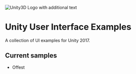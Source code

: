 ![Unity3D Logo with additional text](https://raw.githubusercontent.com/LewisJohnson/unity-ui-examples/master/readme-image.jpg)

# Unity User Interface Examples
A collection of UI examples for Unity 2017.

## Current samples
- Offest
